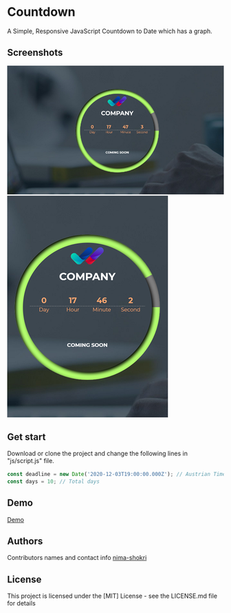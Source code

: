 # Countdown

A Simple, Responsive JavaScript Countdown to Date which has a graph.



## Screenshots

![](screenshots/1.PNG)
![](screenshots/2.PNG)

## Get start

Download or clone the project and change the following lines in "js/script.js" file.
```js
const deadline = new Date('2020-12-03T19:00:00.000Z'); // Austrian Time Zone
const days = 10; // Total days
```

## Demo
[Demo](https://nima-shokri.github.io/countdown/)

## Authors

Contributors names and contact info
[nima-shokri](http://nimashokri.ir/)


## License

This project is licensed under the [MIT] License - see the LICENSE.md file for details
